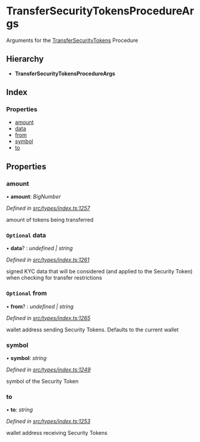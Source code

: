 # TransferSecurityTokensProcedureArgs

Arguments for the [TransferSecurityTokens]() Procedure

## Hierarchy

* **TransferSecurityTokensProcedureArgs**

## Index

### Properties

* [amount]()
* [data]()
* [from]()
* [symbol]()
* [to]()

## Properties

### amount

• **amount**: _BigNumber_

_Defined in_ [_src/types/index.ts:1257_](https://github.com/PolymathNetwork/polymath-sdk/blob/550676f/src/types/index.ts#L1257)

amount of tokens being transferred

### `Optional` data

• **data**? : _undefined \| string_

_Defined in_ [_src/types/index.ts:1261_](https://github.com/PolymathNetwork/polymath-sdk/blob/550676f/src/types/index.ts#L1261)

signed KYC data that will be considered \(and applied to the Security Token\) when checking for transfer restrictions

### `Optional` from

• **from**? : _undefined \| string_

_Defined in_ [_src/types/index.ts:1265_](https://github.com/PolymathNetwork/polymath-sdk/blob/550676f/src/types/index.ts#L1265)

wallet address sending Security Tokens. Defaults to the current wallet

### symbol

• **symbol**: _string_

_Defined in_ [_src/types/index.ts:1249_](https://github.com/PolymathNetwork/polymath-sdk/blob/550676f/src/types/index.ts#L1249)

symbol of the Security Token

### to

• **to**: _string_

_Defined in_ [_src/types/index.ts:1253_](https://github.com/PolymathNetwork/polymath-sdk/blob/550676f/src/types/index.ts#L1253)

wallet address receiving Security Tokens

